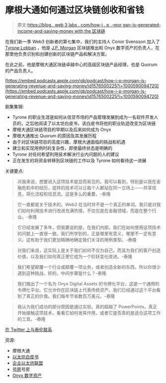 # 摩根大通如何通过区块链创收和省钱

> 原文:[https://blog . web 3 labs . com/how-j . p .-mor gan-is-generated-income-and-saving-money with the 区块链](https://blog.web3labs.com/how-j.p.-morgan-is-generating-revenue-and-saving-money-with-blockchain)

在我们新一季 Web3 创新者的第七集中，我们的主持人 Conor Svensson 加入了 [Tyrone Lobban](https://www.linkedin.com/in/tylobban/) ，他是 [J.P. Morgan](https://www.jpmorgan.com/global) 区块链推出和 Onyx 数字资产的负责人，在那里他负责识别和创建创新的区块链产品和解决方案。

在此之前，他是摩根大通区块链卓越中心的高级区块链产品经理，也是 Quorum 的产品负责人。

[https://embed.podcasts.apple.com/gb/podcast/how-j-p-morgan-is-generating-revenue-and-saving-money/id1576500225?i=1000590094720](https://embed.podcasts.apple.com/gb/podcast/how-j-p-morgan-is-generating-revenue-and-saving-money/id1576500225?i=1000590094720)

剧集集锦:

*   Tyrone 的职业生涯是如何从信贷市场的产品管理发展到成为一名软件开发人员的，之后他阅读了以太坊白皮书，该白皮书将他的职业轨迹改变为区块链
*   摩根大通区块链项目的早期以及后来如何成为 Onyx
*   摩根大通推出 Quorum 的原因及其发展历程
*   由于对区块链项目的高度兴趣，摩根大通面临的挑战和机遇
*   建立和实现用例时的复杂性，即使最终状态是明确的
*   Tyrone 对任何希望利用技术解决行业内问题的人的建议
*   正在发生的将资金转移到区块链的工作以及 Tyrone 如何看待这一进展

关键要点:

> 对我来说，想要进入这项技术是显而易见的。我可以看到，特别是以我在金融危机中的经历，这样的技术可以让每个人都站在同一立场上——共享信息，简化流程和信息流。这是多么的重要。-泰隆

> 它一直都是关于技术的。Web3 在当时并不是一个真正的单词。我只是对我们如何利用技术进行改进充满热情，不仅仅是在金融领域，而是在整个行业。-泰隆

> 它已经发展了多年，但我要说的是，在我们内部，我们在如何使用这项技术的问题上一直很一致。我们所学到的，正是哪里有意义，哪里不一定有意义。这有助于我们更加精确地确定我们关注的用例类型。-泰隆

> 对我们来说，这实际上是关于我们如何不仅为自己，而且为我们的客户创造价值，以及我们如何真正使它成为一个阶跃变化改进。-泰隆

> 我们希望颠覆一个行业或颠覆一项业务，或者创造全新的东西。所以你很少遇到这种挑战，好的，中间步骤是什么？-泰隆

> 我们推出了一个名为 Onyx Digital Assets 的令牌化平台，这是一个通用的令牌化平台。它允许你在区块链上代表传统资产。我们已经通过这个平台看到了真正的价值。我们每年节省数百万美元。-泰隆

> 我认为我们成功的部分原因是通过实验。真的超越了 PowerPoints，真正开始接触这项技术，看看它如何发挥作用，或者它是否真的是适合这项工作的工具。-泰隆

[在 Twitter 上与泰伦联系](https://twitter.com/TyLobban)

资源:

*   摩根大通
*   [以太坊白皮书](https://ethereum.org/en/whitepaper/)
*   [企业以太坊联盟](https://entethalliance.org/)
*   [号房](https://www.jpmorgan.com/news/strategic-partnership-to-drive-enterprise-adoption-of-quorum)号房
*   [Onyx 数字资产](https://www.jpmorgan.com/onyx/onyx-digital-assets.htm)